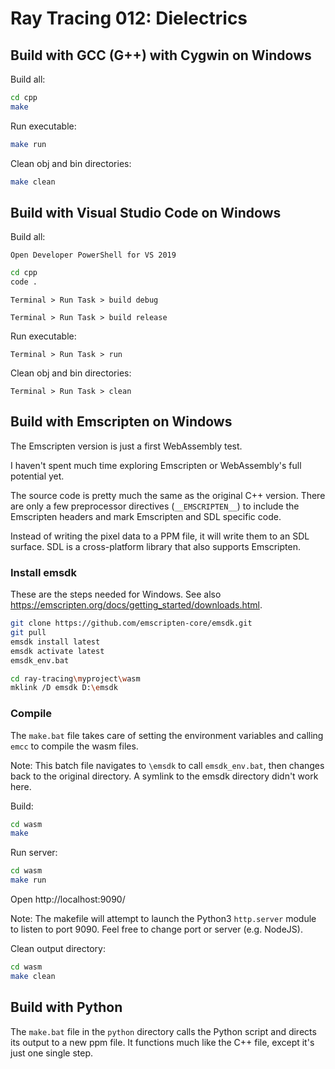 Ray Tracing 012: Dielectrics
============================

Build with GCC (G++) with Cygwin on Windows
-------------------------------------------

Build all:

``` bash
cd cpp
make
```

Run executable:

``` bash
make run
```

Clean obj and bin directories:

``` bash
make clean
```


Build with Visual Studio Code on Windows
----------------------------------------

Build all:

    Open Developer PowerShell for VS 2019
    
``` bash
cd cpp
code .
```

    Terminal > Run Task > build debug
    
    Terminal > Run Task > build release


Run executable:

    Terminal > Run Task > run


Clean obj and bin directories:

    Terminal > Run Task > clean



Build with Emscripten on Windows
--------------------------------

The Emscripten version is just a first WebAssembly test.

I haven't spent much time exploring Emscripten or WebAssembly's full potential yet.

The source code is pretty much the same as the original C++ version. 
There are only a few preprocessor directives (`__EMSCRIPTEN__`) to 
include the Emscripten headers and mark Emscripten and SDL specific 
code.

Instead of writing the pixel data to a PPM file, it will write them 
to an SDL surface. SDL is a cross-platform library that also supports 
Emscripten.

### Install emsdk

These are the steps needed for Windows. 
See also https://emscripten.org/docs/getting_started/downloads.html.

``` bash
git clone https://github.com/emscripten-core/emsdk.git
git pull
emsdk install latest
emsdk activate latest
emsdk_env.bat

cd ray-tracing\myproject\wasm
mklink /D emsdk D:\emsdk
```

### Compile

The `make.bat` file takes care of setting the environment variables and 
calling `emcc` to compile the wasm files. 

Note: This batch file navigates to `\emsdk` to call `emsdk_env.bat`, then 
changes back to the original directory. A symlink to the emsdk directory 
didn't work here.

Build:

``` bash
cd wasm
make
```

Run server:

``` bash
cd wasm
make run
```

Open http://localhost:9090/

Note: The makefile will attempt to launch the Python3 `http.server` 
module to listen to port 9090. Feel free to change port or server (e.g. NodeJS).

Clean output directory:

``` bash
cd wasm
make clean
```


Build with Python
-----------------

The `make.bat` file in the `python` directory calls the Python
script and directs its output to a new ppm file. It functions 
much like the C++ file, except it's just one single step.

